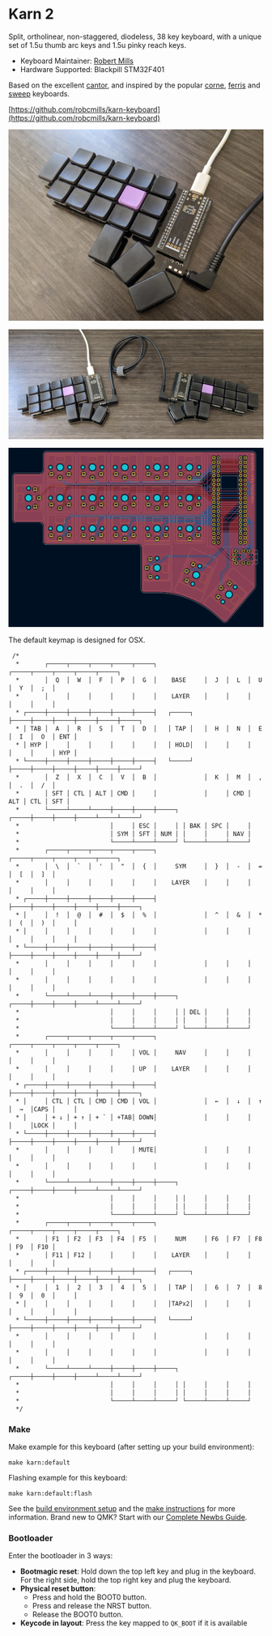 # Karn 2

Split, ortholinear, non-staggered, diodeless, 38 key keyboard, with a unique set of 1.5u thumb arc keys and 1.5u pinky reach keys. 

* Keyboard Maintainer: [Robert Mills](https://github.com/robcmills)
* Hardware Supported: Blackpill STM32F401

Based on the excellent [cantor](https://github.com/diepala/cantor), and inspired by the popular [corne](https://github.com/foostan/crkbd), [ferris](https://github.com/pierrechevalier83/ferris) and [sweep](https://github.com/davidphilipbarr/Sweep) keyboards.

[https://github.com/robcmills/karn-keyboard](https://github.com/robcmills/karn-keyboard)

![karn-2-left](https://github.com/robcmills/karn-keyboard/blob/main/images/karn-2-left.jpg)

![karn-2-full](https://github.com/robcmills/karn-keyboard/blob/main/images/karn-2-full.jpg)

![karn-2-pcb](https://github.com/robcmills/karn-keyboard/blob/main/images/karn-2-pcb.png)

The default keymap is designed for OSX.

```
 /* 
  *       ┌─────┬─────┬─────┬─────┬─────┐             ┌─────┬─────┬─────┬─────┬─────┐
  *       │  Q  │  W  │  F  │  P  │  G  │    BASE     │  J  │  L  │  U  │  Y  │  ;  │
  *       │     │     │     │     │     │    LAYER    │     │     │     │     │     │
  * ┌─────┼─────┼─────┼─────┼─────┼─────┤   ┌─────┐   ├─────┼─────┼─────┼─────┼─────┼─────┐
  * │ TAB │  A  │  R  │  S  │  T  │  D  │   │ TAP │   │  H  │  N  │  E  │  I  │  O  │ ENT │
  * │ HYP │     │     │     │     │     │   │ HOLD│   │     │     │     │     │     │ HYP │
  * └─────┼─────┼─────┼─────┼─────┼─────┤   └─────┘   ├─────┼─────┼─────┼─────┼─────┼─────┘
  *       │  Z  │  X  │  C  │  V  │  B  │             │  K  │  M  │  ,  │  .  │  /  │
  *       │ SFT │ CTL │ ALT │ CMD │     │             │     │ CMD │ ALT │ CTL │ SFT │
  *       └─────┴─────┴─────┼─────┼─────┼─────┐ ┌─────┼─────┼─────┼─────┴─────┴─────┘
  *                         │     │ ESC │     │ │ BAK │ SPC │     │
  *                         │ SYM │ SFT │ NUM │ │     │     │ NAV │
  *                         └─────┴─────┴─────┘ └─────┴─────┴─────┘
  *       ┌─────┬─────┬─────┬─────┬─────┐             ┌─────┬─────┬─────┬─────┬─────┐
  *       │  \  │  `  │  '  │  "  │  {  │     SYM     │  }  │  -  │  =  │  [  │  ]  │
  *       │     │     │     │     │     │    LAYER    │     │     │     │     │     │
  * ┌─────┼─────┼─────┼─────┼─────┼─────┤             ├─────┼─────┼─────┼─────┼─────┼─────┐
  * │     │  !  │  @  │  #  │  $  │  %  │             │  ^  │  &  │  *  │  (  │  )  │     │
  * │     │     │     │     │     │     │             │     │     │     │     │     │     │
  * └─────┼─────┼─────┼─────┼─────┼─────┤             ├─────┼─────┼─────┼─────┼─────┼─────┘
  *       │     │     │     │     │     │             │     │     │     │     │     │
  *       │     │     │     │     │     │             │     │     │     │     │     │
  *       └─────┴─────┴─────┼─────┼─────┼─────┐ ┌─────┼─────┼─────┼─────┴─────┴─────┘
  *                         │     │     │     │ │ DEL │     │     │
  *                         │     │     │     │ │     │     │     │
  *                         └─────┴─────┴─────┘ └─────┴─────┴─────┘
  *       ┌─────┬─────┬─────┬─────┬─────┐             ┌─────┬─────┬─────┬─────┬─────┐
  *       │     │     │     │     │ VOL │     NAV     │     │     │     │     │     │
  *       │     │     │     │     │ UP  │    LAYER    │     │     │     │     │     │
  * ┌─────┼─────┼─────┼─────┼─────┼─────┤             ├─────┼─────┼─────┼─────┼─────┼─────┐
  * │     │ CTL │ CTL │ CMD │ CMD │ VOL │             │  ←  │  ↓  │  ↑  │  →  │CAPS │     │
  * │     │ + ↓ │ + ↑ │ + ` │ +TAB│ DOWN│             │     │     │     │     │LOCK │     │
  * └─────┼─────┼─────┼─────┼─────┼─────┤             ├─────┼─────┼─────┼─────┼─────┼─────┘
  *       │     │     │     │     │ MUTE│             │     │     │     │     │     │
  *       │     │     │     │     │     │             │     │     │     │     │     │
  *       └─────┴─────┴─────┼─────┼─────┼─────┐ ┌─────┼─────┼─────┼─────┴─────┴─────┘
  *                         │     │     │     │ │     │     │     │
  *                         │     │     │     │ │     │     │     │
  *                         └─────┴─────┴─────┘ └─────┴─────┴─────┘
  *       ┌─────┬─────┬─────┬─────┬─────┐             ┌─────┬─────┬─────┬─────┬─────┐
  *       │ F1  │ F2  │ F3  │ F4  │ F5  │     NUM     │ F6  │ F7  │ F8  │ F9  │ F10 │
  *       │ F11 │ F12 │     │     │     │    LAYER    │     │     │     │     │     │
  * ┌─────┼─────┼─────┼─────┼─────┼─────┤   ┌─────┐   ├─────┼─────┼─────┼─────┼─────┼─────┐
  * │     │  1  │  2  │  3  │  4  │  5  │   │ TAP │   │  6  │  7  │  8  │  9  │  0  │     │
  * │     │     │     │     │     │     │   │TAPx2│   │     │     │     │     │     │     │
  * └─────┼─────┼─────┼─────┼─────┼─────┤   └─────┘   ├─────┼─────┼─────┼─────┼─────┼─────┘
  *       │     │     │     │     │     │             │     │     │     │     │     │
  *       │     │     │     │     │     │             │     │     │     │     │     │
  *       └─────┴─────┴─────┼─────┼─────┼─────┐ ┌─────┼─────┼─────┼─────┴─────┴─────┘
  *                         │     │     │     │ │     │     │     │
  *                         │     │     │     │ │     │     │     │
  *                         └─────┴─────┴─────┘ └─────┴─────┴─────┘
  */
```

### Make

Make example for this keyboard (after setting up your build environment):

    make karn:default

Flashing example for this keyboard:

    make karn:default:flash

See the [build environment setup](https://docs.qmk.fm/#/getting_started_build_tools) and the [make instructions](https://docs.qmk.fm/#/getting_started_make_guide) for more information. Brand new to QMK? Start with our [Complete Newbs Guide](https://docs.qmk.fm/#/newbs).

### Bootloader

Enter the bootloader in 3 ways:

* **Bootmagic reset**: Hold down the top left key and plug in the keyboard. For the right side, hold the top right key and plug the keyboard.
* **Physical reset button**: 
  * Press and hold the BOOT0 button.
  * Press and release the NRST button.
  * Release the BOOT0 button.
* **Keycode in layout**: Press the key mapped to `QK_BOOT` if it is available


